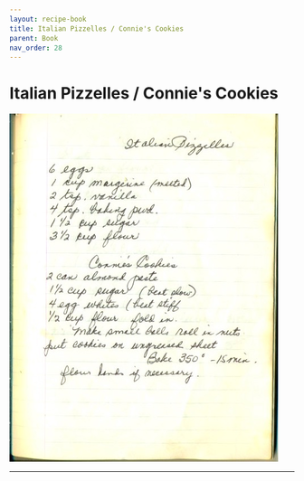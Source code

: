 ```yaml
---
layout: recipe-book
title: Italian Pizzelles / Connie's Cookies
parent: Book
nav_order: 28
---
```


# Italian Pizzelles / Connie's Cookies
![Italian Pizzelles / Connie's Cookies](/recipe-images/pages/page-28.jpg)

---
